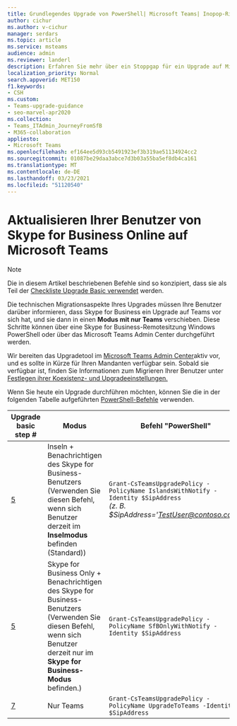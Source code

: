 ```yaml
---
title: Grundlegendes Upgrade von PowerShell| Microsoft Teams| Inopop-Richtlinie für Upgrade gewähren
author: cichur
ms.author: v-cichur
manager: serdars
ms.topic: article
ms.service: msteams
audience: admin
ms.reviewer: landerl
description: Erfahren Sie mehr über ein Stoppgap für ein Upgrade auf Microsoft Teams, wenn das Admin Center nicht in Ihrem Mandanten leuchtet.
localization_priority: Normal
search.appverid: MET150
f1.keywords:
- CSH
ms.custom:
- Teams-upgrade-guidance
- seo-marvel-apr2020
ms.collection:
- Teams_ITAdmin_JourneyFromSfB
- M365-collaboration
appliesto:
- Microsoft Teams
ms.openlocfilehash: ef164ee5d93cb5491923ef3b319ae51134924cc2
ms.sourcegitcommit: 01087be29daa3abce7d3b03a55ba5ef8db4ca161
ms.translationtype: MT
ms.contentlocale: de-DE
ms.lasthandoff: 03/23/2021
ms.locfileid: "51120540"
---
```

# <a name="upgrading-your-users-from-skype-for-business-online-to-microsoft-teams"></a>Aktualisieren Ihrer Benutzer von Skype for Business Online auf Microsoft Teams

> [!Note]
> Die in diesem Artikel beschriebenen Befehle sind so konzipiert, dass sie als Teil der [Checkliste Upgrade Basic verwendet](./upgrade-start-here.md) werden.

Die technischen Migrationsaspekte Ihres Upgrades müssen Ihre Benutzer darüber informieren, dass Skype for Business ein Upgrade auf Teams vor sich hat, und sie dann in einen **Modus mit nur Teams** verschieben. Diese Schritte können über eine Skype for Business-Remotesitzung Windows PowerShell oder über das Microsoft Teams Admin Center durchgeführt werden.

Wir bereiten das Upgradetool im [Microsoft Teams Admin Center](manage-teams-skypeforbusiness-admin-center.md)aktiv vor, und es sollte in Kürze für Ihren Mandanten verfügbar sein. Sobald sie verfügbar ist, finden Sie Informationen zum Migrieren Ihrer Benutzer unter [Festlegen ihrer Koexistenz- und Upgradeeinstellungen.](./setting-your-coexistence-and-upgrade-settings.md)

Wenn Sie heute ein Upgrade durchführen möchten, können Sie die in der folgenden Tabelle aufgeführten [PowerShell-Befehle](/office365/enterprise/powershell/manage-office-365-with-office-365-powershell) verwenden.

| Upgrade basic step # | Modus | Befehl "PowerShell" |
|---|---|---|
| [5](upgrade-basic.md#step-5) | Inseln + Benachrichtigen des Skype for Business-Benutzers<br>(Verwenden Sie diesen Befehl, wenn sich Benutzer derzeit im **Inselmodus** befinden (Standard)) | ```Grant-CsTeamsUpgradePolicy -PolicyName IslandsWithNotify -Identity $SipAddress```<br>*(z. B. $SipAddress='TestUser@contoso.com')* |
| [5](upgrade-basic.md#step-5) | Skype for Business Only + Benachrichtigen des Skype for Business-Benutzers <br>(Verwenden Sie diesen Befehl, wenn sich Benutzer derzeit nur im **Skype for Business-Modus** befinden.) | ```Grant-CsTeamsUpgradePolicy -PolicyName SfBOnlyWithNotify -Identity $SipAddress```  |
| [7](upgrade-basic.md#step-7) | Nur Teams | ```Grant-CsTeamsUpgradePolicy -PolicyName UpgradeToTeams -Identity $SipAddress```  |